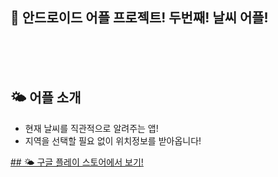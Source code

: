 

  
<h2>📱 안드로이드 어플 프로젝트! 두번째! 날씨 어플!</h2>  <br><br><br> 
   
## 🌤 어플 소개
- 현재 날씨를 직관적으로 알려주는 앱!<br>
- 지역을 선택할 필요 없이 위치정보를 받아옵니다!

<a href="https://play.google.com/store/apps/details?id=com.jsy.weather">## 🌤 구글 플레이 스토어에서 보기!</a>
